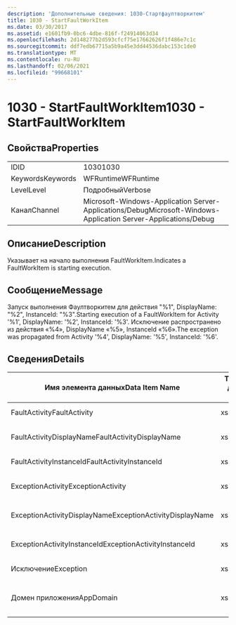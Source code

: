 ```yaml
---
description: 'Дополнительные сведения: 1030-Стартфаултворкитем'
title: 1030 - StartFaultWorkItem
ms.date: 03/30/2017
ms.assetid: e1601fb9-0bc6-4dbe-816f-f24914063d34
ms.openlocfilehash: 2d148277b2d593cfcf75e17662626f1f486e7c1c
ms.sourcegitcommit: ddf7edb67715a5b9a45e3dd44536dabc153c1de0
ms.translationtype: MT
ms.contentlocale: ru-RU
ms.lasthandoff: 02/06/2021
ms.locfileid: "99668101"
---
```

# <a name="1030---startfaultworkitem"></a><span data-ttu-id="24865-103">1030 - StartFaultWorkItem</span><span class="sxs-lookup"><span data-stu-id="24865-103">1030 - StartFaultWorkItem</span></span>

## <a name="properties"></a><span data-ttu-id="24865-104">Свойства</span><span class="sxs-lookup"><span data-stu-id="24865-104">Properties</span></span>  
  
|||  
|-|-|  
|<span data-ttu-id="24865-105">ID</span><span class="sxs-lookup"><span data-stu-id="24865-105">ID</span></span>|<span data-ttu-id="24865-106">1030</span><span class="sxs-lookup"><span data-stu-id="24865-106">1030</span></span>|  
|<span data-ttu-id="24865-107">Keywords</span><span class="sxs-lookup"><span data-stu-id="24865-107">Keywords</span></span>|<span data-ttu-id="24865-108">WFRuntime</span><span class="sxs-lookup"><span data-stu-id="24865-108">WFRuntime</span></span>|  
|<span data-ttu-id="24865-109">Level</span><span class="sxs-lookup"><span data-stu-id="24865-109">Level</span></span>|<span data-ttu-id="24865-110">Подробный</span><span class="sxs-lookup"><span data-stu-id="24865-110">Verbose</span></span>|  
|<span data-ttu-id="24865-111">Канал</span><span class="sxs-lookup"><span data-stu-id="24865-111">Channel</span></span>|<span data-ttu-id="24865-112">Microsoft-Windows-Application Server-Applications/Debug</span><span class="sxs-lookup"><span data-stu-id="24865-112">Microsoft-Windows-Application Server-Applications/Debug</span></span>|  
  
## <a name="description"></a><span data-ttu-id="24865-113">Описание</span><span class="sxs-lookup"><span data-stu-id="24865-113">Description</span></span>  

 <span data-ttu-id="24865-114">Указывает на начало выполнения FaultWorkItem.</span><span class="sxs-lookup"><span data-stu-id="24865-114">Indicates a FaultWorkItem is starting execution.</span></span>  
  
## <a name="message"></a><span data-ttu-id="24865-115">Сообщение</span><span class="sxs-lookup"><span data-stu-id="24865-115">Message</span></span>  

 <span data-ttu-id="24865-116">Запуск выполнения Фаултворкитем для действия "%1", DisplayName: "%2", InstanceId: "%3".</span><span class="sxs-lookup"><span data-stu-id="24865-116">Starting execution of a FaultWorkItem for Activity '%1', DisplayName: '%2', InstanceId: '%3'.</span></span>  <span data-ttu-id="24865-117">Исключение распространено из действия «%4», DisplayName «%5», InstanceId «%6».</span><span class="sxs-lookup"><span data-stu-id="24865-117">The exception was propagated from Activity '%4', DisplayName: '%5', InstanceId: '%6'.</span></span>  
  
## <a name="details"></a><span data-ttu-id="24865-118">Сведения</span><span class="sxs-lookup"><span data-stu-id="24865-118">Details</span></span>  
  
|<span data-ttu-id="24865-119">Имя элемента данных</span><span class="sxs-lookup"><span data-stu-id="24865-119">Data Item Name</span></span>|<span data-ttu-id="24865-120">Тип элемента данных</span><span class="sxs-lookup"><span data-stu-id="24865-120">Data Item Type</span></span>|<span data-ttu-id="24865-121">Описание</span><span class="sxs-lookup"><span data-stu-id="24865-121">Description</span></span>|  
|--------------------|--------------------|-----------------|  
|<span data-ttu-id="24865-122">FaultActivity</span><span class="sxs-lookup"><span data-stu-id="24865-122">FaultActivity</span></span>|<span data-ttu-id="24865-123">xs:string</span><span class="sxs-lookup"><span data-stu-id="24865-123">xs:string</span></span>|<span data-ttu-id="24865-124">Имя типа действия с ошибкой.</span><span class="sxs-lookup"><span data-stu-id="24865-124">The type name of the fault activity.</span></span>|  
|<span data-ttu-id="24865-125">FaultActivityDisplayName</span><span class="sxs-lookup"><span data-stu-id="24865-125">FaultActivityDisplayName</span></span>|<span data-ttu-id="24865-126">xs:string</span><span class="sxs-lookup"><span data-stu-id="24865-126">xs:string</span></span>|<span data-ttu-id="24865-127">Отображаемое имя действия с ошибкой.</span><span class="sxs-lookup"><span data-stu-id="24865-127">The display name of the fault activity.</span></span>|  
|<span data-ttu-id="24865-128">FaultActivityInstanceId</span><span class="sxs-lookup"><span data-stu-id="24865-128">FaultActivityInstanceId</span></span>|<span data-ttu-id="24865-129">xs:string</span><span class="sxs-lookup"><span data-stu-id="24865-129">xs:string</span></span>|<span data-ttu-id="24865-130">Идентификатор экземпляра действия с ошибкой.</span><span class="sxs-lookup"><span data-stu-id="24865-130">The instance id of the fault activity.</span></span>|  
|<span data-ttu-id="24865-131">ExceptionActivity</span><span class="sxs-lookup"><span data-stu-id="24865-131">ExceptionActivity</span></span>|<span data-ttu-id="24865-132">xs:string</span><span class="sxs-lookup"><span data-stu-id="24865-132">xs:string</span></span>|<span data-ttu-id="24865-133">Имя типа действия, вызвавшего исключение.</span><span class="sxs-lookup"><span data-stu-id="24865-133">The type name of the activity that threw the exception.</span></span>|  
|<span data-ttu-id="24865-134">ExceptionActivityDisplayName</span><span class="sxs-lookup"><span data-stu-id="24865-134">ExceptionActivityDisplayName</span></span>|<span data-ttu-id="24865-135">xs:string</span><span class="sxs-lookup"><span data-stu-id="24865-135">xs:string</span></span>|<span data-ttu-id="24865-136">Отображаемое имя действия, вызвавшего исключение.</span><span class="sxs-lookup"><span data-stu-id="24865-136">The display name of the activity that threw the exception.</span></span>|  
|<span data-ttu-id="24865-137">ExceptionActivityInstanceId</span><span class="sxs-lookup"><span data-stu-id="24865-137">ExceptionActivityInstanceId</span></span>|<span data-ttu-id="24865-138">xs:string</span><span class="sxs-lookup"><span data-stu-id="24865-138">xs:string</span></span>|<span data-ttu-id="24865-139">Идентификатор экземпляра действия, вызвавшего исключение.</span><span class="sxs-lookup"><span data-stu-id="24865-139">The instance id of the activity that threw the exception.</span></span>|  
|<span data-ttu-id="24865-140">Исключение</span><span class="sxs-lookup"><span data-stu-id="24865-140">Exception</span></span>|<span data-ttu-id="24865-141">xs:string</span><span class="sxs-lookup"><span data-stu-id="24865-141">xs:string</span></span>|<span data-ttu-id="24865-142">Сведения об исключении</span><span class="sxs-lookup"><span data-stu-id="24865-142">The exception details for the exception</span></span>|  
|<span data-ttu-id="24865-143">Домен приложения</span><span class="sxs-lookup"><span data-stu-id="24865-143">AppDomain</span></span>|<span data-ttu-id="24865-144">xs:string</span><span class="sxs-lookup"><span data-stu-id="24865-144">xs:string</span></span>|<span data-ttu-id="24865-145">Строка, возвращаемая AppDomain.CurrentDomain.FriendlyName.</span><span class="sxs-lookup"><span data-stu-id="24865-145">The string returned by AppDomain.CurrentDomain.FriendlyName.</span></span>|
